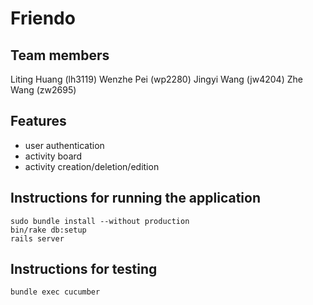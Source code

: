 # Friendo 

## Team members 
Liting Huang (lh3119)
Wenzhe Pei (wp2280)
Jingyi Wang (jw4204)
Zhe Wang (zw2695)


## Features 
- user authentication 
- activity board 
- activity creation/deletion/edition 

## Instructions for running the application 
```
sudo bundle install --without production
bin/rake db:setup
rails server
```

## Instructions for testing 
```
bundle exec cucumber
```

